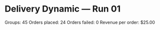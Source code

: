 # Delivery Dynamic — Run 01

Groups: 45
Orders placed: 24
Orders failed: 0
Revenue per order: $25.00